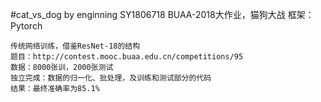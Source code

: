 #cat_vs_dog
        by enginning
        SY1806718
        BUAA-2018大作业，猫狗大战
        框架：Pytorch

    传统网络训练，借鉴ResNet-18的结构
    题目：http://contest.mooc.buaa.edu.cn/competitions/95
    数据：8000张训，2000张测试
    独立完成：数据的归一化、批处理，及训练和测试部分的代码
    结果：最终准确率为85.1%

